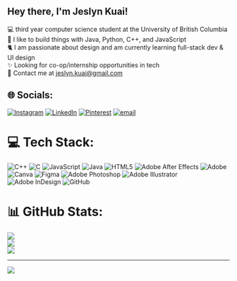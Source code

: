 ## Hey there, I'm Jeslyn Kuai!

💻 third year computer science student at the University of British Columbia<br/>
🎀 I like to build things with Java, Python, C++, and JavaScript<br/>
🐈 I am passionate about design and am currently learning full-stack dev & UI design<br/>
✨ Looking for co-op/internship opportunities in tech<br/>
🍦 Contact me at jeslyn.kuai@gmail.com<br/>


## 🌐 Socials:
[![Instagram](https://img.shields.io/badge/Instagram-%23E4405F.svg?logo=Instagram&logoColor=white)](https://instagram.com/https://www.instagram.com/jslynk_/) [![LinkedIn](https://img.shields.io/badge/LinkedIn-%230077B5.svg?logo=linkedin&logoColor=white)](https://linkedin.com/in/https://www.linkedin.com/in/jeslyn-kuai-0820-/) [![Pinterest](https://img.shields.io/badge/Pinterest-%23E60023.svg?logo=Pinterest&logoColor=white)](https://pinterest.com/https://ca.pinterest.com/jslyn_k/) [![email](https://img.shields.io/badge/Email-D14836?logo=gmail&logoColor=white)](mailto:jeslyn.kuai@gmail.com) 

# 💻 Tech Stack:
![C++](https://img.shields.io/badge/c++-%2300599C.svg?style=for-the-badge&logo=c%2B%2B&logoColor=white) ![C](https://img.shields.io/badge/c-%2300599C.svg?style=for-the-badge&logo=c&logoColor=white) ![JavaScript](https://img.shields.io/badge/javascript-%23323330.svg?style=for-the-badge&logo=javascript&logoColor=%23F7DF1E) ![Java](https://img.shields.io/badge/java-%23ED8B00.svg?style=for-the-badge&logo=openjdk&logoColor=white) ![HTML5](https://img.shields.io/badge/html5-%23E34F26.svg?style=for-the-badge&logo=html5&logoColor=white) ![Adobe After Effects](https://img.shields.io/badge/Adobe%20After%20Effects-9999FF.svg?style=for-the-badge&logo=Adobe%20After%20Effects&logoColor=white) ![Adobe](https://img.shields.io/badge/adobe-%23FF0000.svg?style=for-the-badge&logo=adobe&logoColor=white) ![Canva](https://img.shields.io/badge/Canva-%2300C4CC.svg?style=for-the-badge&logo=Canva&logoColor=white) ![Figma](https://img.shields.io/badge/figma-%23F24E1E.svg?style=for-the-badge&logo=figma&logoColor=white) ![Adobe Photoshop](https://img.shields.io/badge/adobe%20photoshop-%2331A8FF.svg?style=for-the-badge&logo=adobe%20photoshop&logoColor=white) ![Adobe Illustrator](https://img.shields.io/badge/adobe%20illustrator-%23FF9A00.svg?style=for-the-badge&logo=adobe%20illustrator&logoColor=white) ![Adobe InDesign](https://img.shields.io/badge/Adobe%20InDesign-49021F?style=for-the-badge&logo=adobeindesign&logoColor=FF3366) ![GitHub](https://img.shields.io/badge/github-%23121011.svg?style=for-the-badge&logo=github&logoColor=white)
# 📊 GitHub Stats:
![](https://github-readme-stats.vercel.app/api?username=jkuai&theme=calm&hide_border=false&include_all_commits=false&count_private=false)<br/>
![](https://nirzak-streak-stats.vercel.app/?user=jkuai&theme=calm&hide_border=false)<br/>
![](https://github-readme-stats.vercel.app/api/top-langs/?username=jkuai&theme=calm&hide_border=false&include_all_commits=false&count_private=false&layout=compact)

---
[![](https://visitcount.itsvg.in/api?id=jkuai&icon=0&color=0)](https://visitcount.itsvg.in)

<!-- Proudly created with GPRM ( https://gprm.itsvg.in ) -->
